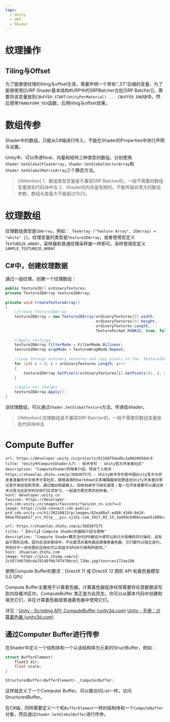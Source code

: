 ```yaml
---
tags:
  - Unity
  - URP
  - Shader
---
```

# 纹理操作

## Tiling与Offset

为了能够使纹理的tiling与offset生效，需要声明一个带有”\_ST“后缀的变量，为了能够使用[[URP Shader基本结构#URP中的SRPBatcher合批|SRP Batcher]]，需要将该变量放到`CBUFFER_START(UnityPerMaterial) ... CBUFFER_END`块中。然后使用`TRANSFORM_TEX`函数，应用tiling与offset效果。

# 数组传参

Shader中的数组，只能从C#端进行传入，不能在Shader的Properties中进行声明与设置。

Unity中，可以传递float、向量和矩阵三种类型的数组。分别使用`Shader.SetGlobalFloatArray`，`Shader.SetGlobalVectorArray`和`Shader.SetGlobalMatrixArray`三个静态方法。

>[!Attention]
>1、数组类型变量是不兼容SRP Batcher的，一般不需要将数组变量放到代码块中去
>2、Shader的内存是有限的，不能传输非常大的数组参数，数组长度最大不能超过1023。

# 纹理数组

纹理数组类型是`2DArray`，例如：`_TexArray ("Texture Array", 2DArray) = "white" {}`。纹理变量的类型是`Texture2DArray`，或者使用宏定义`TEXTURE2D_ARRAY`，采样器和普通纹理采样器一样即可。采样使用宏定义`SAMPLE_TEXTURE2D_ARRAY`

## C#中，创建纹理数据

通过一组纹理，创建一个纹理数组：
```C#
public Texture2D[] ordinaryTextures;  
private Texture2DArray texture2DArray;  
  
private void CreateTextureArray()  
{  
    //Create Texture2DArray  
    texture2DArray = new Texture2DArray(ordinaryTextures[0].width, 
										ordinaryTextures[0].height, 
										ordinaryTextures.Length,  
							            TextureFormat.RGBA32, true, false);  
    
    //Apply settings  
    texture2DArray.filterMode = FilterMode.Bilinear;  
    texture2DArray.wrapMode = TextureWrapMode.Repeat; 
     
    //Loop through ordinary textures and copy pixels to the  Texture2DArray    
    for (int i = 0; i < ordinaryTextures.Length; i++)  
    {        
	    texture2DArray.SetPixels(ordinaryTextures[i].GetPixels(0), i, 0);  
    }  
    
    //Apply our changes  
    texture2DArray.Apply();  
}
```
该纹理数组，可以通过`Shader.SetGlobalTexture`方法，传递给shader。

>[!Attention]
>纹理数组是不兼容SRP Batcher的，一般不需要将数组变量放到代码块中去

# Compute Buffer

```cardlink
url: https://developer.unity.cn/projects/6116875dedbc2a00204564c9
title: "Unity中ComputeShader入门 - 技术专栏 - Unity官方开发者社区"
description: "ComputeShader的简单介绍，转自个人知乎：https://zhuanlan.zhihu.com/p/368307575 - Unity技术专栏是中国Unity官方为开发者准备的中文技术分享社区，极简高效的markdown文本编辑器体验更适合Unity开发者日常记录开发经验和灵感，通过输出倒逼输入，加快自身学习成长速度；每一位开发者都可以通过技术分享与社区中的伙伴们交流学习，一起成为更优秀的创作者。"
host: developer.unity.cn
favicon: https://developer-prd.cdn.unity.cn/images/favicons/favicon_cn.ico?v=3
image: https://u3d-connect-cdn-public-prd.cdn.unity.cn/h1/20210813/p/images/02ea88af-ed88-4160-8e28-08ae7b5aeb17_src_http___pic.vjshi.com_2017_05_15_3ad4dcb96bceaae51889ccf130cc4a3f_00002.jpg_x_oss_process_style_watermark_refer_http___pic.vjshi.jpg
```

```cardlink
url: https://zhuanlan.zhihu.com/p/368307575
title: "【Unity】Compute Shader的基础介绍与使用"
description: "Compute Shader概念当代GPU被设计成可以执行大规模的并行操作，这有益于图形应用，因为在渲染管线中，不论是顶点着色器还是像素着色器，它们都可以独立进行。然而对于一些非图形应用也可以受益于GPU并行架构所提供…"
host: zhuanlan.zhihu.com
image: https://picx.zhimg.com/v2-2c5673d67b8cda781d8f0b787470bce3_720w.jpg?source=172ae18b
```

使用Compute Buffer的要求：DirectX 11 或 DirectX 12 图形 API 和着色器模型 5.0 GPU

Compute Buffer主要用于计算着色器。计算着色器程序经常需要将任意数据读写到内存缓冲区中。ComputeBuffer 类正是为此而生。你可以从脚本代码中创建和填充它们，并在计算着色器或普通着色器中使用它们。

详见：[Unity - Scripting API: ComputeBuffer (unity3d.com)](https://docs.unity3d.com/2023.2/Documentation/ScriptReference/ComputeBuffer.html)
       [Unity - 手册：计算着色器 (unity3d.com)](https://docs.unity3d.com/2023.2/Documentation/Manual/class-ComputeShader.html)

## 通过Computer Buffer进行传参

在Shader中定义一个结构体和一个以该结构体为元素的StructBuffer，例如：
```C#
struct BufferElement{
	float3 dir;
	float scale;
}

StructuredBuffer<BufferElement> _ComputerBuffer;
```
这样就定义了一个Computer Buffer。可以像访问List一样，访问StructuredBuffer。

在C#端，同样需要定义一个和`BufferElement`一样的结构体和一个`ComputeBuffer`对象，然后通过`Shader.SetGlobalBuffer`进行传参。

